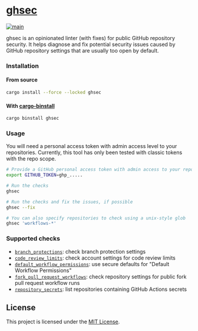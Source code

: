 # [ghsec](https://github.com/vtavernier/ghsec)

[![main](https://github.com/vtavernier/ghsec/actions/workflows/main.yml/badge.svg?event=push)](https://github.com/vtavernier/ghsec/actions/workflows/main.yml)

ghsec is an opinionated linter (with fixes) for public GitHub repository security. It helps
diagnose and fix potential security issues caused by GitHub repository settings that are
usually too open by default.

### Installation

#### From source

```bash
cargo install --force --locked ghsec
```

#### With [cargo-binstall](https://github.com/cargo-bins/cargo-binstall)

```bash
cargo binstall ghsec
```

### Usage

You will need a personal access token with admin access level to your repositories. Currently,
this tool has only been tested with classic tokens with the repo scope.

```bash
# Provide a GitHub personal access token with admin access to your repositories
export GITHUB_TOKEN=ghp_.....

# Run the checks
ghsec

# Run the checks and fix the issues, if possible
ghsec --fix

# You can also specify repositories to check using a unix-style glob
ghsec 'workflows-*'
```

### Supported checks

- [`branch_protections`](https://vtavernier.github.io/ghsec/ghsec/checks/branch_protections/index.html):
check branch protection settings
- [`code_review_limits`](https://vtavernier.github.io/ghsec/ghsec/checks/code_review_limits/index.html):
check account settings for code review limits
- [`default_workflow_permissions`](https://vtavernier.github.io/ghsec/ghsec/checks/default_worfklow_permissions/index.html):
use secure defaults for "Default Workflow Permissions"
- [`fork_pull_request_workflows`](https://vtavernier.github.io/ghsec/ghsec/checks/fork_pull_request_workflows/index.html):
check repository settings for public fork pull request workflow runs
- [`repository_secrets`](https://vtavernier.github.io/ghsec/ghsec/checks/repository_secrets/index.html):
list repositories containing GitHub Actions secrets

## License

This project is licensed under the [MIT License](LICENSE).
